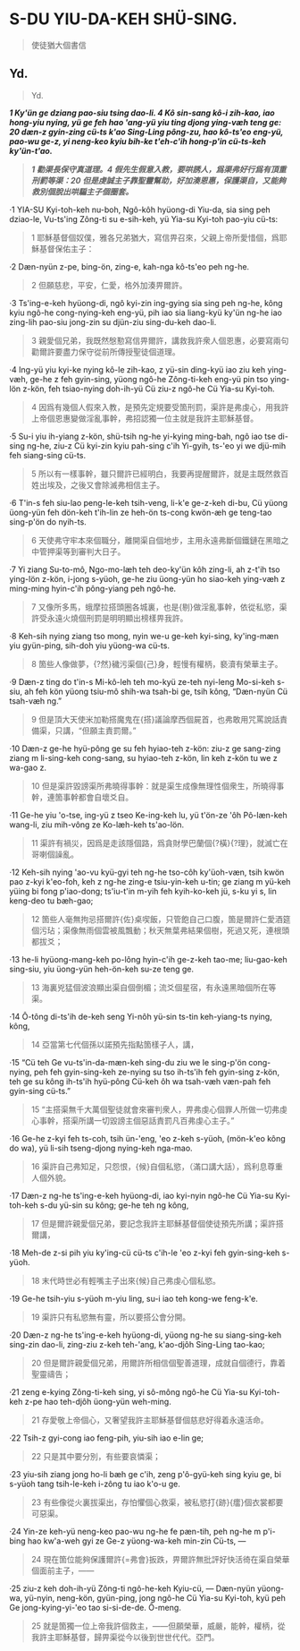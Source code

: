 
# S-DU YIU-DA-KEH SHÜ-SING.

> 使徒猶大個書信


## Yd. 

> Yd.

**_1 Ky'ün ge dziang pao-siu tsing dao-li. 4 Kô sin-sang kô-i zih-kao, iao hong-yiu nying, yü ge feh hao 'ang-yü yiu ting djong ying-væh teng ge: 20 dæn-z gyin-zing cü-ts k'ao Sing-Ling pông-zu, hao kô-ts'eo eng-yü, pao-wu ge-z, yi neng-keo kyiu bih-ke t'eh-c'ih hong-p'in cü-ts-keh ky'ün-t'ao._**

> **_1 勸渠長保守真道理。4 假先生假意入教，要哄誘人，爲渠弗好行爲有頂重刑罰等渠：20 但是虔誠主子靠聖靈幫助，好加湊恩惠，保護渠自，又能夠救別個脫出哄騙主子個圈套。_**

·1 YIA-SU Kyi-toh-keh nu-boh, Ngô-kôh hyüong-di Yiu-da, sia sing peh dziao-le, Vu-ts'ing Zông-ti su e-sih-keh, yü Yia-su Kyi-toh pao-yiu cü-ts:

> 1 耶穌基督個奴僕，雅各兄弟猶大，寫信畀召來，父親上帝所愛惜個，爲耶穌基督保佑主子：

·2 Dæn-nyün z-pe, bing-ön, zing-e, kah-nga kô-ts'eo peh ng-he.

> 2 但願慈悲，平安，仁愛，格外加湊畀爾許。

·3 Ts'ing-e-keh hyüong-di, ngô kyi-zin ing-gying sia sing peh ng-he, kông kyiu ngô-he cong-nying-keh eng-yü, pih iao sia liang-kyü ky'ün ng-he iao zing-lih pao-siu jong-zin su djün-ziu sing-du-keh dao-li.

> 3 親愛個兄弟，我既然慇懃寫信畀爾許，講救我許衆人個恩惠，必要寫兩句勸爾許要盡力保守從前所傳授聖徒個道理。

·4 Ing-yü yiu kyi-ke nying kô-le zih-kao, z yü-sin ding-kyü iao ziu keh ying-væh, ge-he z feh gyin-sing, yüong ngô-he Zông-ti-keh eng-yü pin tso ying-lön z-kön, feh tsiao-nying doh-ih-yü Cü ziu-z ngô-he Cü Yia-su Kyi-toh.

> 4 因爲有幾個人假來入教，是預先定規要受箇刑罰，渠許是弗虔心，用我許上帝個恩惠變做淫亂事幹，弗招認獨一位主就是我許主耶穌基督。

·5 Su-i yiu ih-yiang z-kön, shü-tsih ng-he yi-kying ming-bah, ngô iao tse di-sing ng-he, ziu-z Cü kyi-zin kyiu pah-sing c'ih Yi-gyih, ts-'eo yi we djü-mih feh siang-sing cü-ts.

> 5 所以有一樣事幹，雖只爾許已經明白，我要再提醒爾許，就是主既然救百姓出埃及，之後又會除滅弗相信主子。

·6 T'in-s feh siu-lao peng-le-keh tsih-veng, li-k'e ge-z-keh di-bu, Cü yüong üong-yün feh dön-keh t'ih-lin ze heh-ön ts-cong kwön-æh ge teng-tao sing-p'ön do nyih-ts.

> 6 天使弗守牢本來個職分，離開渠自個地步，主用永遠弗斷個鐵鏈在黑暗之中管押渠等到審判大日子。

·7 Yi ziang Su-to-mô, Ngo-mo-læh teh deo-ky'ün kôh zing-li, ah z-t'ih tso ying-lön z-kön, i-jong s-yüoh, ge-he ziu üong-yün ho siao-keh ying-væh z ming-ming hyin-c'ih pông-yiang peh ngô-he.

> 7 又像所多馬，蛾摩拉搭頭圈各城裏，也是{剔}做淫亂事幹，依從私慾，渠許受永遠火燒個刑罰是明明顯出榜樣畀我許。

·8 Keh-sih nying ziang tso mong, nyin we-u ge-keh kyi-sing, ky'ing-mæn yiu gyün-ping, sih-doh yiu yüong-wa cü-ts.

> 8 箇些人像做夢，{?然}穢污渠個{己}身，輕慢有權柄，褻瀆有榮華主子。

·9 Dæn-z ting do t'in-s Mi-kô-leh teh mo-kyü ze-teh nyi-leng Mo-si-keh s-siu, ah feh kön yüong tsiu-mô shih-wa tsah-bi ge, tsih kông, “Dæn-nyün Cü tsah-væh ng.”

> 9 但是頂大天使米加勒搭魔鬼在{搭}議論摩西個屍首，也弗敢用咒罵說話責備渠，只講，“但願主責罰爾。”

·10 Dæn-z ge-he hyü-pông ge su feh hyiao-teh z-kön: ziu-z ge sang-zing ziang m li-sing-keh cong-sang, su hyiao-teh z-kön, lin keh z-kön tu we z wa-gao z.

> 10 但是渠許毀謗渠所弗曉得事幹：就是渠生成像無理性個衆生，所曉得事幹，連箇事幹都會自壞爻自。

·11 Ge-he yiu 'o-tse, ing-yü z tseo Ke-ing-keh lu, yü t'ön-ze 'ôh Pô-læn-keh wang-li, ziu mih-vông ze Ko-læh-keh ts'ao-lön.

> 11 渠許有禍災，因爲是走該隱個路，爲貪財學巴蘭個{?橫}{?理}，就滅亡在哥喇個譟亂。

·12 Keh-sih nying 'ao-vu kyü-gyi teh ng-he tso-côh ky'üoh-væn, tsih kwön pao z-kyi k'eo-foh, keh z ng-he zing-e tsiu-yin-keh u-tin; ge ziang m yü-keh yüing bi fong p'iao-dong; ts'iu-t'in m-yih feh kyih-ko-keh jü, s-ku yi s, lin keng-deo tu bæh-gao;

> 12 箇些人毫無拘忌搭爾許{佐}桌喫飯，只管飽自己口腹，箇是爾許仁愛酒筵個污玷；渠像無雨個雲被風飄動；秋天無葉弗結果個樹，死過又死，連根頭都拔爻；

·13 he-li hyüong-mang-keh po-lông hyin-c'ih ge-z-keh tao-me; liu-gao-keh sing-siu, yiu üong-yün heh-ön-keh su-ze teng ge.

> 13 海裏兇猛個波浪顯出渠自個倒楣；流爻個星宿，有永遠黑暗個所在等渠。

·14 Ô-tông di-ts'ih de-keh seng Yi-nôh yü-sin ts-tin keh-yiang-ts nying, kông,

> 14 亞當第七代個孫以諾預先指點箇樣子人，講，

·15 “Cü teh Ge vu-ts'in-da-mæn-keh sing-du ziu we le sing-p'ön cong-nying, peh feh gyin-sing-keh ze-nying su tso ih-ts'ih feh gyin-sing z-kön, teh ge su kông ih-ts'ih hyü-pông Cü-keh ôh wa tsah-væh væn-pah feh gyin-sing cü-ts.”

> 15 “主搭渠無千大萬個聖徒就會來審判衆人，畀弗虔心個罪人所做一切弗虔心事幹，搭渠所講一切毀謗主個惡話責罰凡百弗虔心主子。”

·16 Ge-he z-kyi feh ts-coh, tsih ün-'eng, 'eo z-keh s-yüoh, (mön-k'eo kông do wa), yü li-sih tseng-djong nying-keh nga-mao.

> 16 渠許自己弗知足，只怨恨，{候}自個私慾，（滿口講大話），爲利息尊重人個外貌。

·17 Dæn-z ng-he ts'ing-e-keh hyüong-di, iao kyi-nyin ngô-he Cü Yia-su Kyi-toh-keh s-du yü-sin su kông; ge-he teh ng kông,

> 17 但是爾許親愛個兄弟，要記念我許主耶穌基督個使徒預先所講；渠許搭爾講，

·18 Meh-de z-si pih yiu ky'ing-cü cü-ts c'ih-le 'eo z-kyi feh gyin-sing-keh s-yüoh.

> 18 末代時世必有輕嘴主子出來{候}自己弗虔心個私慾。

·19 Ge-he tsih-yiu s-yüoh m-yiu ling, su-i iao  teh kong-we feng-k'e.

> 19 渠許只有私慾無有靈，所以要搭公會分開。

·20 Dæn-z ng-he ts'ing-e-keh hyüong-di, yüong ng-he su siang-sing-keh sing-zin dao-li, zing-ziu z-keh teh-'ang, k'ao-djôh Sing-Ling tao-kao;

> 20 但是爾許親愛個兄弟，用爾許所相信個聖善道理，成就自個德行，靠着聖靈禱告；

·21 zeng e-kying Zông-ti-keh sing, yi sô-mông ngô-he Cü Yia-su Kyi-toh-keh z-pe hao teh-djôh üong-yün weh-ming.

> 21 存愛敬上帝個心，又奢望我許主耶穌基督個慈悲好得着永遠活命。

·22 Tsih-z gyi-cong iao feng-pih, yiu-sih iao e-lin ge;

> 22 只是其中要分別，有些要哀憐渠；

·23 yiu-sih ziang jong ho-li bæh ge c'ih, zeng p'ô-gyü-keh sing kyiu ge, bi s-yüoh tang tsih-le-keh i-zông tu iao k'o-u ge.

> 23 有些像從火裏拔渠出，存怕懼個心救渠，被私慾打{跡}{癗}個衣裳都要可惡渠。

·24 Yin-ze keh-yü neng-keo pao-wu ng-he fe pæn-tih, peh ng-he m p'i-bing hao kw'a-weh gyi ze Ge-z yüong-wa-keh min-zin Cü-ts, —

> 24 現在箇位能夠保護爾許{=弗會}扳跌，畀爾許無批評好快活徛在渠自榮華個面前主子，——

·25 ziu-z keh doh-ih-yü Zông-ti ngô-he-keh Kyiu-cü, — Dæn-nyün yüong-wa, yü-nyin, neng-kön, gyün-ping, jong ngô-he Cü Yia-su Kyi-toh, kyü peh Ge jong-kying-yi-'eo tao si-si-de-de. Ô-meng.

> 25 就是箇獨一位上帝我許個救主，——但願榮華，威嚴，能幹，權柄，從我許主耶穌基督，歸畀渠從今以後到世世代代。亞門。




